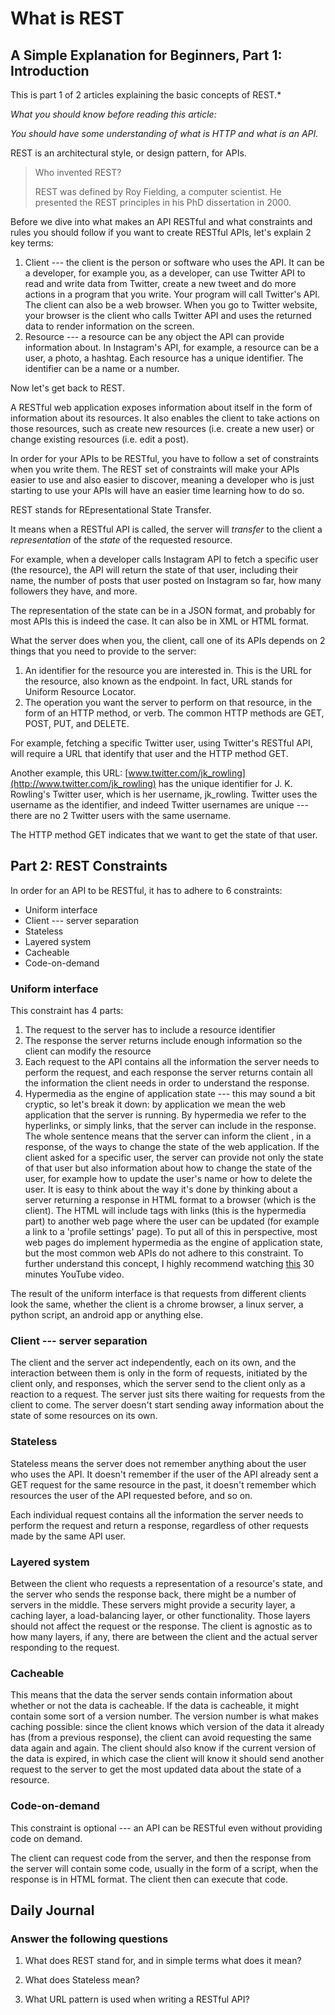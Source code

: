 # What is REST

##  A Simple Explanation for Beginners, Part 1: Introduction

This is part 1 of 2 articles explaining the basic concepts of REST.*

*What you should know before reading this article:*

*You should have some understanding of what is HTTP and what is an API.*

REST is an architectural style, or design pattern, for APIs.

> Who invented REST?
>
> REST was defined by Roy Fielding, a computer scientist. He presented the REST principles in his PhD dissertation in 2000.

Before we dive into what makes an API RESTful and what constraints and rules you should follow if you want to create RESTful APIs, let's explain 2 key terms:

1.  Client --- the client is the person or software who uses the API. It can be a developer, for example you, as a developer, can use Twitter API to read and write data from Twitter, create a new tweet and do more actions in a program that you write. Your program will call Twitter's API. The client can also be a web browser. When you go to Twitter website, your browser is the client who calls Twitter API and uses the returned data to render information on the screen.
2.  Resource --- a resource can be any object the API can provide information about. In Instagram's API, for example, a resource can be a user, a photo, a hashtag. Each resource has a unique identifier. The identifier can be a name or a number.

Now let's get back to REST.

A RESTful web application exposes information about itself in the form of information about its resources. It also enables the client to take actions on those resources, such as create new resources (i.e. create a new user) or change existing resources (i.e. edit a post).

In order for your APIs to be RESTful, you have to follow a set of constraints when you write them. The REST set of constraints will make your APIs easier to use and also easier to discover, meaning a developer who is just starting to use your APIs will have an easier time learning how to do so.

REST stands for REpresentational State Transfer.

It means when a RESTful API is called, the server will *transfer* to the client a *representation* of the *state* of the requested resource.

For example, when a developer calls Instagram API to fetch a specific user (the resource), the API will return the state of that user, including their name, the number of posts that user posted on Instagram so far, how many followers they have, and more.

The representation of the state can be in a JSON format, and probably for most APIs this is indeed the case. It can also be in XML or HTML format.

What the server does when you, the client, call one of its APIs depends on 2 things that you need to provide to the server:

1.  An identifier for the resource you are interested in. This is the URL for the resource, also known as the endpoint. In fact, URL stands for Uniform Resource Locator.
2.  The operation you want the server to perform on that resource, in the form of an HTTP method, or verb. The common HTTP methods are GET, POST, PUT, and DELETE.

For example, fetching a specific Twitter user, using Twitter's RESTful API, will require a URL that identify that user and the HTTP method GET.

Another example, this URL: [www.twitter.com/jk_rowling](http://www.twitter.com/jk_rowling) has the unique identifier for J. K. Rowling's Twitter user, which is her username, jk_rowling. Twitter uses the username as the identifier, and indeed Twitter usernames are unique --- there are no 2 Twitter users with the same username.

The HTTP method GET indicates that we want to get the state of that user.


## Part 2: REST Constraints

In order for an API to be RESTful, it has to adhere to 6 constraints:

-   Uniform interface
-   Client --- server separation
-   Stateless
-   Layered system
-   Cacheable
-   Code-on-demand

### Uniform interface


This constraint has 4 parts:

1.  The request to the server has to include a resource identifier
2.  The response the server returns include enough information so the client can modify the resource
3.  Each request to the API contains all the information the server needs to perform the request, and each response the server returns contain all the information the client needs in order to understand the response.
4.  Hypermedia as the engine of application state --- this may sound a bit cryptic, so let's break it down: by application we mean the web application that the server is running. By hypermedia we refer to the hyperlinks, or simply links, that the server can include in the response. The whole sentence means that the server can inform the client , in a response, of the ways to change the state of the web application. If the client asked for a specific user, the server can provide not only the state of that user but also information about how to change the state of the user, for example how to update the user's name or how to delete the user. It is easy to think about the way it's done by thinking about a server returning a response in HTML format to a browser (which is the client). The HTML will include tags with links (this is the hypermedia part) to another web page where the user can be updated (for example a link to a 'profile settings' page). To put all of this in perspective, most web pages do implement hypermedia as the engine of application state, but the most common web APIs do not adhere to this constraint. To further understand this concept, I highly recommend watching [this](https://www.youtube.com/watch?v=6UXc71O7htc) 30 minutes YouTube video.

The result of the uniform interface is that requests from different clients look the same, whether the client is a chrome browser, a linux server, a python script, an android app or anything else.

### Client --- server separation

The client and the server act independently, each on its own, and the interaction between them is only in the form of requests, initiated by the client only, and responses, which the server send to the client only as a reaction to a request. The server just sits there waiting for requests from the client to come. The server doesn't start sending away information about the state of some resources on its own.

### Stateless

Stateless means the server does not remember anything about the user who uses the API. It doesn't remember if the user of the API already sent a GET request for the same resource in the past, it doesn't remember which resources the user of the API requested before, and so on.

Each individual request contains all the information the server needs to perform the request and return a response, regardless of other requests made by the same API user.

### Layered system

Between the client who requests a representation of a resource's state, and the server who sends the response back, there might be a number of servers in the middle. These servers might provide a security layer, a caching layer, a load-balancing layer, or other functionality. Those layers should not affect the request or the response. The client is agnostic as to how many layers, if any, there are between the client and the actual server responding to the request.

### Cacheable

This means that the data the server sends contain information about whether or not the data is cacheable. If the data is cacheable, it might contain some sort of a version number. The version number is what makes caching possible: since the client knows which version of the data it already has (from a previous response), the client can avoid requesting the same data again and again. The client should also know if the current version of the data is expired, in which case the client will know it should send another request to the server to get the most updated data about the state of a resource.

### Code-on-demand

This constraint is optional --- an API can be RESTful even without providing code on demand.

The client can request code from the server, and then the response from the server will contain some code, usually in the form of a script, when the response is in HTML format. The client then can execute that code.

## Daily Journal
### Answer the following questions
1. What does REST stand for, and in simple terms what does it mean?

2. What does Stateless mean?

3. What URL pattern is used when writing a RESTful API?